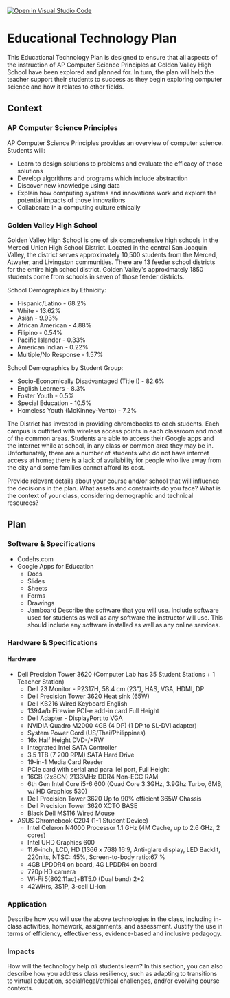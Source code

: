 [![Open in Visual Studio Code](https://classroom.github.com/assets/open-in-vscode-f059dc9a6f8d3a56e377f745f24479a46679e63a5d9fe6f495e02850cd0d8118.svg)](https://classroom.github.com/online_ide?assignment_repo_id=5674476&assignment_repo_type=AssignmentRepo)
# Educational Technology Plan

This Educational Technology Plan is designed to ensure that all aspects of the instruction of AP Computer Science Principles at Golden Valley High School have been explored and planned for. In turn, the plan will help the teacher support their students to success as they begin exploring computer science and how it relates to other fields.

## Context

### AP Computer Science Principles

AP Computer Science Principles provides an overview of computer science. Students will:
* Learn to design solutions to problems and evaluate the efficacy of those solutions
* Develop algorithms and programs which include abstraction
* Discover new knowledge using data
* Explain how computing systems and innovations work and explore the potential impacts of those innovations
* Collaborate in a computing culture ethically

### Golden Valley High School

Golden Valley High School is one of six comprehensive high schools in the Merced Union High School District. Located in the central San Joaquin Valley, the district serves approximately 10,500 students from the Merced, Atwater, and Livingston communities. There are 13 feeder school districts for the entire high school district. Golden Valley's approximately 1850 students come from schools in seven of those feeder districts.

School Demographics by Ethnicity:
* Hispanic/Latino - 68.2%
* White - 13.62%
* Asian - 9.93%
* African American - 4.88%
* Filipino - 0.54%
* Pacific Islander - 0.33%
* American Indian - 0.22%
* Multiple/No Response - 1.57%

School Demographics by Student Group:
* Socio-Economically Disadvantaged (Title I) - 82.6%
* English Learners - 8.3%
* Foster Youth - 0.5%
* Special Education - 10.5%
* Homeless Youth (McKinney-Vento) - 7.2%

The District has invested in providing chromebooks to each students. Each campus is outfitted with wireless access points in each classroom and most of the common areas. Students are able to access their Google apps and the internet while at school, in any class or common area they may be in. Unfortunately, there are a number of students who do not have internet access at home; there is a lack of availability for people who live away from the city and some families cannot afford its cost.    

Provide relevant details about your course and/or school that will influence the
decisions in the plan. What assets and constraints do you face? What is the
context of your class, considering demographic and technical resources?

## Plan

### Software & Specifications

* Codehs.com
* Google Apps for Education
  * Docs
  * Slides
  * Sheets
  * Forms
  * Drawings
  * Jamboard
Describe the software that you will use. Include software used for students as
well as any software the instructor will use. This should include any software
installed as well as any online services.

### Hardware & Specifications

#### Hardware

* Dell Precision Tower 3620 (Computer Lab has 35 Student Stations + 1 Teacher Station)
  * Dell 23 Monitor - P2317H, 58.4 cm (23"), HAS, VGA, HDMI, DP
  * Dell Precision Tower 3620 Heat sink (65W)
  * Dell KB216 Wired Keyboard English
  * 1394a/b Firewire PCI-e add-in card Full Height
  * Dell Adapter - DisplayPort to VGA
  * NVIDIA Quadro M2000 4GB (4 DP) (1 DP to SL-DVI adapter)
  * System Power Cord (US/Thai/Philippines)
  * 16x Half Height DVD-/+RW
  * Integrated Intel SATA Controller
  * 3.5 1TB (7 200 RPM) SATA Hard Drive
  * 19-in-1 Media Card Reader
  * PCIe card with serial and para llel port, Full Height
  * 16GB (2x8GN) 2133MHz DDR4 Non-ECC RAM
  * 6th Gen Intel Core i5-6 600 (Quad Core 3.3GHz, 3.9Ghz Turbo, 6MB, w/ HD Graphics 530)
  * Dell Precision Tower 3620 Up to 90% efficient 365W Chassis
  * Dell Precision Tower 3620 XCTO BASE
  * Black Dell MS116 Wired Mouse
* ASUS Chromebook C204 (1-1 Student Device)
  * Intel Celeron N4000 Processor 1.1 GHz (4M Cache, up to 2.6 GHz, 2 cores)
  * Intel UHD Graphics 600
  * 11.6-inch, LCD, HD (1366 x 768) 16:9, Anti-glare display, LED Backlit, 220nits, NTSC: 45%, Screen-to-body ratio:67 %
  * 4GB LPDDR4 on board, 4G LPDDR4 on board
  * 720p HD camera
  * Wi-Fi 5(802.11ac)+BT5.0 (Dual band) 2*2
  * 42WHrs, 3S1P, 3-cell Li-ion

### Application

Describe how you will use the above technologies in the class, including
in-class activities, homework, assignments, and assessment. Justify the use
in terms of efficiency, effectiveness, evidence-based and inclusive pedagogy.

### Impacts

How will the technology help *all* students learn? In this section, you can also
describe how you address class resiliency, such as adapting to
transitions to virtual education, social/legal/ethical challenges,  and/or
evolving course contexts.
